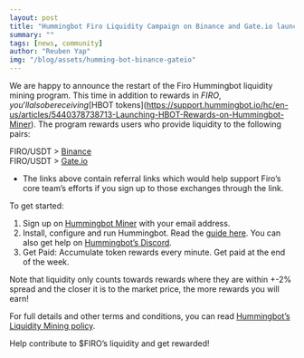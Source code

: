 ```yaml
---
layout: post
title: "Hummingbot Firo Liquidity Campaign on Binance and Gate.io launched"
summary: ""
tags: [news, community]
author: "Reuben Yap"
img: "/blog/assets/humming-bot-binance-gateio"
---
```

We are happy to announce the restart of the Firo Hummingbot liquidity mining program. This time in addition to rewards in $FIRO, you’ll also be receiving [$HBOT tokens](https://support.hummingbot.io/hc/en-us/articles/5440378738713-Launching-HBOT-Rewards-on-Hummingbot-Miner). The program rewards users who provide liquidity to the following pairs:

FIRO/USDT > [Binance](https://accounts.binance.com/en/register?ref=37748947)  
FIRO/USDT > [Gate.io](https://www.gate.io/signup/2777405)  

* The links above contain referral links which would help support Firo’s core team’s efforts if you sign up to those exchanges through the link.  

To get started:
1. Sign up on [Hummingbot Miner](https://miner.hummingbot.io/) with your email address.
2. Install, configure and run Hummingbot. Read the [guide here](https://hummingbot.io/academy/quickstart/). You can also get help on [Hummingbot’s Discord](https://discord.hummingbot.io/).
3. Get Paid: Accumulate token rewards every minute. Get paid at the end of the week.  

Note that liquidity only counts towards rewards where they are within +-2% spread and the closer it is to the market price, the more rewards you will earn!

For full details and other terms and conditions, you can read [Hummingbot’s Liquidity Mining policy](https://hummingbot.io/en/liquidity-mining-policy/).

Help contribute to $FIRO’s liquidity and get rewarded!